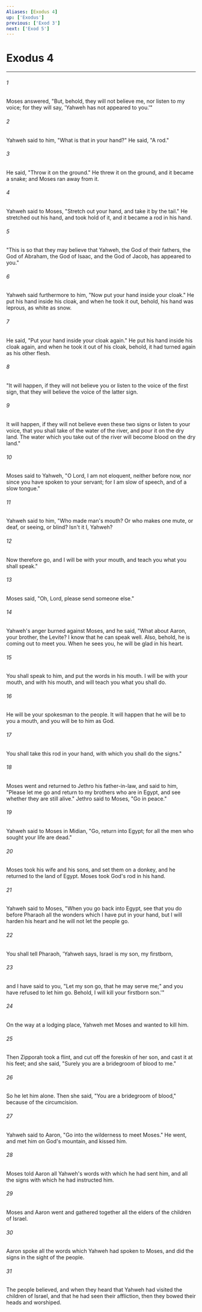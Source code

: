 ```yaml
---
Aliases: [Exodus 4]
up: ['Exodus']
previous: ['Exod 3']
next: ['Exod 5']
---
```

# Exodus 4
***





###### 1 

Moses answered, "But, behold, they will not believe me, nor listen to my voice; for they will say, 'Yahweh has not appeared to you.'" 



###### 2 

Yahweh said to him, "What is that in your hand?" He said, "A rod." 



###### 3 

He said, "Throw it on the ground." He threw it on the ground, and it became a snake; and Moses ran away from it. 



###### 4 

Yahweh said to Moses, "Stretch out your hand, and take it by the tail." He stretched out his hand, and took hold of it, and it became a rod in his hand. 



###### 5 

"This is so that they may believe that Yahweh, the God of their fathers, the God of Abraham, the God of Isaac, and the God of Jacob, has appeared to you." 



###### 6 

Yahweh said furthermore to him, "Now put your hand inside your cloak." He put his hand inside his cloak, and when he took it out, behold, his hand was leprous, as white as snow. 



###### 7 

He said, "Put your hand inside your cloak again." He put his hand inside his cloak again, and when he took it out of his cloak, behold, it had turned again as his other flesh. 



###### 8 

"It will happen, if they will not believe you or listen to the voice of the first sign, that they will believe the voice of the latter sign. 



###### 9 

It will happen, if they will not believe even these two signs or listen to your voice, that you shall take of the water of the river, and pour it on the dry land. The water which you take out of the river will become blood on the dry land." 



###### 10 

Moses said to Yahweh, "O Lord, I am not eloquent, neither before now, nor since you have spoken to your servant; for I am slow of speech, and of a slow tongue." 



###### 11 

Yahweh said to him, "Who made man's mouth? Or who makes one mute, or deaf, or seeing, or blind? Isn't it I, Yahweh? 



###### 12 

Now therefore go, and I will be with your mouth, and teach you what you shall speak." 



###### 13 

Moses said, "Oh, Lord, please send someone else." 



###### 14 

Yahweh's anger burned against Moses, and he said, "What about Aaron, your brother, the Levite? I know that he can speak well. Also, behold, he is coming out to meet you. When he sees you, he will be glad in his heart. 



###### 15 

You shall speak to him, and put the words in his mouth. I will be with your mouth, and with his mouth, and will teach you what you shall do. 



###### 16 

He will be your spokesman to the people. It will happen that he will be to you a mouth, and you will be to him as God. 



###### 17 

You shall take this rod in your hand, with which you shall do the signs." 



###### 18 

Moses went and returned to Jethro his father-in-law, and said to him, "Please let me go and return to my brothers who are in Egypt, and see whether they are still alive." Jethro said to Moses, "Go in peace." 



###### 19 

Yahweh said to Moses in Midian, "Go, return into Egypt; for all the men who sought your life are dead." 



###### 20 

Moses took his wife and his sons, and set them on a donkey, and he returned to the land of Egypt. Moses took God's rod in his hand. 



###### 21 

Yahweh said to Moses, "When you go back into Egypt, see that you do before Pharaoh all the wonders which I have put in your hand, but I will harden his heart and he will not let the people go. 



###### 22 

You shall tell Pharaoh, 'Yahweh says, Israel is my son, my firstborn, 



###### 23 

and I have said to you, "Let my son go, that he may serve me;" and you have refused to let him go. Behold, I will kill your firstborn son.'" 



###### 24 

On the way at a lodging place, Yahweh met Moses and wanted to kill him. 



###### 25 

Then Zipporah took a flint, and cut off the foreskin of her son, and cast it at his feet; and she said, "Surely you are a bridegroom of blood to me." 



###### 26 

So he let him alone. Then she said, "You are a bridegroom of blood," because of the circumcision. 



###### 27 

Yahweh said to Aaron, "Go into the wilderness to meet Moses." He went, and met him on God's mountain, and kissed him. 



###### 28 

Moses told Aaron all Yahweh's words with which he had sent him, and all the signs with which he had instructed him. 



###### 29 

Moses and Aaron went and gathered together all the elders of the children of Israel. 



###### 30 

Aaron spoke all the words which Yahweh had spoken to Moses, and did the signs in the sight of the people. 



###### 31 

The people believed, and when they heard that Yahweh had visited the children of Israel, and that he had seen their affliction, then they bowed their heads and worshiped.
